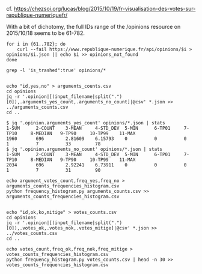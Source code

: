 cf. https://chezsoi.org/lucas/blog/2015/10/19/fr-visualisation-des-votes-sur-republique-numeriquefr/

With a bit of dichotomy, the full IDs range of the /opinions resource on 2015/10/18 seems to be 61-782.

    for i in {61..782}; do
        curl --fail https://www.republique-numerique.fr/api/opinions/$i > opinions/$i.json || echo $i >> opinions_not_found
    done

    grep -l 'is_trashed":true' opinions/*


    echo "id,yes,no" > arguments_counts.csv
    cd opinions
    jq -r '.opinion|[(input_filename|split(".")[0]),.arguments_yes_count,.arguments_no_count]|@csv' *.json >> ../arguments_counts.csv
    cd ..

    $ jq '.opinion.arguments_yes_count' opinions/*.json | stats
    1-SUM      2-COUNT    3-MEAN     4-STD_DEV  5-MIN      6-TP01     7-TP10     8-MEDIAN   9-TP90     10-TP99    11-MAX    
    1960       696        2.81609    6.15793    0          0          0          1          7          33         78        
    $ jq '.opinion.arguments_no_count' opinions/*.json | stats
    1-SUM      2-COUNT    3-MEAN     4-STD_DEV  5-MIN      6-TP01     7-TP10     8-MEDIAN   9-TP90     10-TP99    11-MAX    
    2034       696        2.92241    6.73911    0          0          0          1          7          31         90        

    echo argument_votes_count,freq_yes,freq_no > arguments_counts_frequencies_histogram.csv
    python frequency_histogram.py arguments_counts.csv >> arguments_counts_frequencies_histogram.csv


    echo "id,ok,ko,mitige" > votes_counts.csv
    cd opinions
    jq -r '.opinion|[(input_filename|split(".")[0]),.votes_ok,.votes_nok,.votes_mitige]|@csv' *.json >> ../votes_counts.csv
    cd ..

    echo votes_count,freq_ok,freq_nok,freq_mitige > votes_counts_frequencies_histogram.csv
    python frequency_histogram.py votes_counts.csv | head -n 30 >> votes_counts_frequencies_histogram.csv

